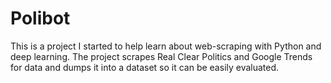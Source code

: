 # Polibot

This is a project I started to help learn about web-scraping with Python and deep learning.  The project scrapes Real Clear Politics and Google Trends for data and dumps it into a dataset so it can be easily evaluated.